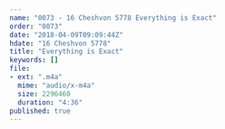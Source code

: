 ```yaml
---
name: "0073 - 16 Cheshvon 5778 Everything is Exact"
order: "0073"
date: "2018-04-09T09:09:44Z"
hdate: "16 Cheshvon 5778"
title: "Everything is Exact"
keywords: []
file:
- ext: ".m4a"
  mime: "audio/x-m4a"
  size: 2296460
  duration: "4:36"
published: true
---
```


